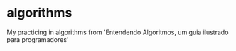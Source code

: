 # algorithms
My practicing in algorithms from 'Entendendo Algoritmos, um guia ilustrado para programadores'
